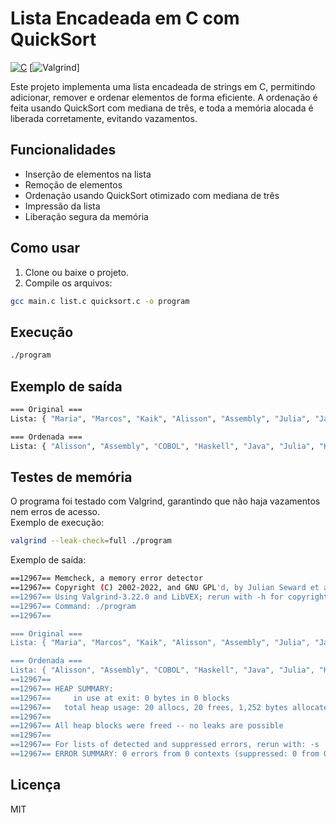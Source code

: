 # Lista Encadeada em C com QuickSort

[![C](https://img.shields.io/badge/lang-C-blue)](https://www.iso-9899.info/) [![Valgrind](https://img.shields.io/badge/memory-checked-green)]

Este projeto implementa uma lista encadeada de strings em C, permitindo adicionar, remover e ordenar elementos de forma eficiente. A ordenação é feita usando QuickSort com mediana de três, e toda a memória alocada é liberada corretamente, evitando vazamentos.

## Funcionalidades 
- Inserção de elementos na lista
- Remoção de elementos
- Ordenação usando QuickSort otimizado com mediana de três
- Impressão da lista
- Liberação segura da memória
  
## Como usar
1. Clone ou baixe o projeto.
2. Compile os arquivos:
```bash
gcc main.c list.c quicksort.c -o program
```

## Execução
```bash
./program
```

## Exemplo de saída

```bash
=== Original ===
Lista: { "Maria", "Marcos", "Kaik", "Alisson", "Assembly", "Julia", "Java", "Haskell", "COBOL" }

=== Ordenada ===
Lista: { "Alisson", "Assembly", "COBOL", "Haskell", "Java", "Julia", "Kaik", "Marcos", "Maria" }
```
## Testes de memória

O programa foi testado com Valgrind, garantindo que não haja vazamentos nem erros de acesso.  
Exemplo de execução:

```bash
valgrind --leak-check=full ./program
```

Exemplo de saída:
```bash
==12967== Memcheck, a memory error detector
==12967== Copyright (C) 2002-2022, and GNU GPL'd, by Julian Seward et al.
==12967== Using Valgrind-3.22.0 and LibVEX; rerun with -h for copyright info
==12967== Command: ./program
==12967== 

=== Original ===
Lista: { "Maria", "Marcos", "Kaik", "Alisson", "Assembly", "Julia", "Java", "Haskell", "COBOL" }

=== Ordenada ===
Lista: { "Alisson", "Assembly", "COBOL", "Haskell", "Java", "Julia", "Kaik", "Marcos", "Maria" }
==12967== 
==12967== HEAP SUMMARY:
==12967==     in use at exit: 0 bytes in 0 blocks
==12967==   total heap usage: 20 allocs, 20 frees, 1,252 bytes allocated
==12967== 
==12967== All heap blocks were freed -- no leaks are possible
==12967== 
==12967== For lists of detected and suppressed errors, rerun with: -s
==12967== ERROR SUMMARY: 0 errors from 0 contexts (suppressed: 0 from 0)
```

## Licença
MIT
